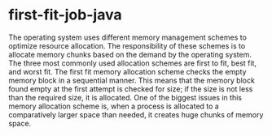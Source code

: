 # first-fit-job-java


The operating system uses different memory management schemes to optimize resource allocation. The responsibility of these schemes is to allocate memory chunks based on the demand by the operating system. The three most commonly used allocation schemes are first to fit, best fit, and worst fit.
The first fit memory allocation scheme checks the empty memory block in a sequential manner. This means that the memory block found empty at the first attempt is checked for size; if the size is not less than the required size, it is allocated. One of the biggest issues in this memory allocation scheme is, when a process is allocated to a comparatively larger space than needed, it creates huge chunks of memory space.
